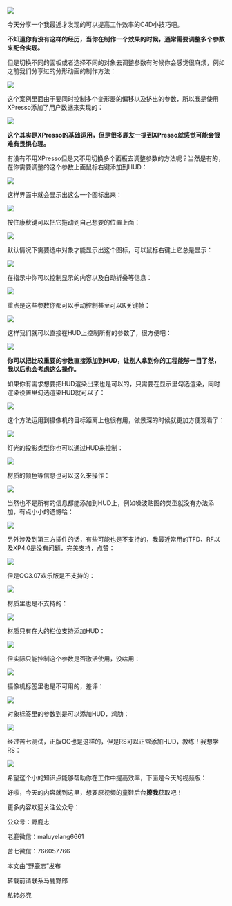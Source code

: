 ![](https://pic4.zhimg.com/v2-50e5e7e629ae317992c246e43f6c66fb_r.jpg)

今天分享一个我最近才发现的可以提高工作效率的C4D小技巧吧。

**不知道你有没有这样的经历，当你在制作一个效果的时候，通常需要调整多个参数来配合实现。**

但是切换不同的面板或者选择不同的对象去调整参数有时候你会感觉很麻烦，例如之前我们分享过的分形动画的制作方法：

![](https://pic3.zhimg.com/v2-f101aef3abffd6575369b9eea295d3fa_r.jpg)

这个案例里面由于要同时控制多个变形器的偏移以及挤出的参数，所以我是使用XPresso添加了用户数据来实现的：

![](https://pic1.zhimg.com/v2-b3b2e19a548d617991e3040d42d943cc_r.jpg)

**这个其实是XPresso的基础运用，但是很多鹿友一提到XPresso就感觉可能会很难有畏惧心理。**

有没有不用XPresso但是又不用切换多个面板去调整参数的方法呢？当然是有的，在你需要调整的这个参数上面鼠标右键添加到HUD：

![](https://pic2.zhimg.com/v2-f058ccca596cf22e36b096852a0ecfad_r.jpg)

这样界面中就会显示出这么一个图标出来：

![](https://pic1.zhimg.com/v2-97e58ac5ee2b2501668291ab44df6b8c_r.jpg)

按住康秋键可以把它拖动到自己想要的位置上面：

![](https://pic2.zhimg.com/v2-b4911424c37bd29093fca137e979d699_r.jpg)

默认情况下需要选中对象才能显示出这个图标，可以鼠标右键上它总是显示：

![](https://pic4.zhimg.com/v2-f6e98c32cb07c543e7d620f42e5d71a7_r.jpg)

在指示中你可以控制显示的内容以及自动折叠等信息：

![](https://pic2.zhimg.com/v2-89d73f1f764d3252f5cbc09ed3fac8d9_r.jpg)

重点是这些参数你都可以手动控制甚至可以K关键帧：

![](https://pic2.zhimg.com/v2-07302cc1acba9ce89b620d0f8ceb3005_r.jpg)

这样我们就可以直接在HUD上控制所有的参数了，很方便吧：

![](https://pic4.zhimg.com/v2-3eb7379f2ed178e34e97d0c7b91e2c27_r.jpg)

**你可以把比较重要的参数直接添加到HUD，让别人拿到你的工程能够一目了然，我以后也会考虑这么操作。**

如果你有需求想要把HUD渲染出来也是可以的，只需要在显示里勾选渲染，同时渲染设置里勾选渲染HUD就可以了：

![](https://pic1.zhimg.com/v2-159387a5cfb9cdec2ce2be13ad4954b4_r.jpg)

这个方法运用到摄像机的目标距离上也很有用，做景深的时候就更加方便观看了：

![](https://pic4.zhimg.com/v2-efdaee6a0b8f9e8c2b5c5e2db5413a03_r.jpg)

灯光的投影类型你也可以通过HUD来控制：

![](https://pic3.zhimg.com/v2-2b3052b436180bdfc2ece871ed5c35f6_r.jpg)

材质的颜色等信息也可以这么来操作：

![](https://pic3.zhimg.com/v2-986fe9fcc17b7e712aeed130f1bcb8ae_r.jpg)

当然也不是所有的信息都能添加到HUD上，例如噪波贴图的类型就没有办法添加，有点小小的遗憾哈：

![](https://pic3.zhimg.com/v2-2d7b1c6bec7c8412d1f8987de9030c26_r.jpg)

另外涉及到第三方插件的话，有些可能也是不支持的，我最近常用的TFD、RF以及XP4.0是没有问题，完美支持，点赞：

![](https://pic1.zhimg.com/v2-011f95067eed70c3e31ab5afeafb68b8_r.jpg)

但是OC3.07欢乐版是不支持的：

![](https://pic4.zhimg.com/v2-ec4e7a411915bec92a5bf105bc8ca763_r.jpg)

材质里也是不支持的：

![](https://pic2.zhimg.com/v2-90511d403c6d197caca9e2332d7c48b1_r.jpg)

材质只有在大的栏位支持添加HUD：

![](https://pic3.zhimg.com/v2-bfacdbf526d59e735b80f6928389ba02_r.jpg)

但实际只能控制这个参数是否激活使用，没啥用：

![](https://pic4.zhimg.com/v2-e515298f8d73c37bad374b5286a90a07_r.jpg)

摄像机标签里也是不可用的，差评：

![](https://pic4.zhimg.com/v2-1b4c2d10fd6c10e811290fa34177e9df_r.jpg)

对象标签里的参数到是可以添加HUD，鸡肋：

![](https://pic4.zhimg.com/v2-7592875ac28cc766181fc390da1958eb_r.jpg)

经过苦七测试，正版OC也是这样的，但是RS可以正常添加HUD，教练！我想学RS：

![](https://pic3.zhimg.com/v2-44e7351b176dd8725f82c38b42e78e8a_r.jpg)

希望这个小的知识点能够帮助你在工作中提高效率，下面是今天的视频版：

[](https://www.zhihu.com/zvideo/1289887364941860864)

好啦，今天的内容就到这里，想要原视频的童鞋后台**撩我**获取吧！

更多内容欢迎关注公众号：

公众号：野鹿志

老鹿微信：maluyelang6661

苦七微信：766057766

本文由“野鹿志”发布

转载前请联系马鹿野郎

私转必究
